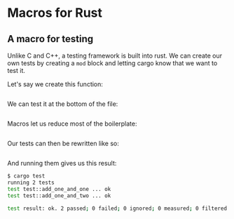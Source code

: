 # Macros for Rust

## A macro for testing

Unlike C and C++, a testing framework is built into rust. We can create
our own tests by creating a `mod` block and letting cargo know that we
want to test it.

Let's say we create this function:

```{.rs include=src/add.rs startLine=1 endLine=3}

```

We can test it at the bottom of the file:

```{.rs include=src/add.rs startLine=5 endLine=18}

```

Macros let us reduce most of the boilerplate:

```{.rs include=src/lib.rs startLine=27 endLine=41}

```

Our tests can then be rewritten like so:

```{.rs include=src/add.rs startLine=20 endLine=23}

```

And running them gives us this result:

```sh
$ cargo test
running 2 tests
test test::add_one_and_one ... ok
test test::add_one_and_two ... ok

test result: ok. 2 passed; 0 failed; 0 ignored; 0 measured; 0 filtered out; finished in 0.01s
```
